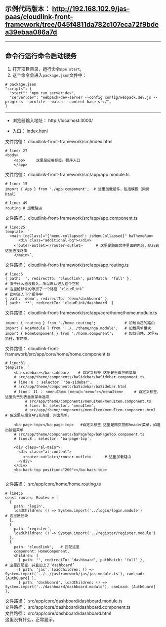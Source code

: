 ## 示例代码版本： http://192.168.102.9/jas-paas/cloudlink-front-framework/tree/045f4811da782c107eca72f9bdea39ebaa086a7d        

-----------

## 命令行运行命令启动服务    

1. 打开项目目录，运行命令`npm start`, 
2. 这个命令会进入`package.json`文件中：    
```
# package.json
"scripts": {
  "start": "npm run server:dev",
  "server:dev": "webpack-dev-server --config config/webpack.dev.js --progress --profile --watch --content-base src/",
}
```
----------
* 浏览器输入地址： http://localhost:3000/    

*  入口： index.html     

文件路径： cloudlink-front-framework/src/index.html      
```
# line: 27 
<body>
    <app>     这里是应用标签。程序入口
    </app>
```

文件路径： cloudlink-front-framework/src/app/app.module.ts      
```
# line: 15 
import { App } from './app.component';  # 这里加载组件，包括模板（网页html）

# line: 49 
routing # 加载路由
```    

文件路径： cloudlink-front-framework/src/app/app.component.ts        
```
# line:25
template: `
  <main [ngClass]="{'menu-collapsed': isMenuCollapsed}" baThemeRun>
      <div class="additional-bg"></div>
    <router-outlet></router-outlet>      # 这里是路由文件里面的内容，执行到这里去找路由
    </main>`,
```   

文件路径： cloudlink-front-framework/src/app/app.routing.ts      
```
# line:5
{ path: '', redirectTo: 'cloudlink', pathMatch: 'full' }, 
# 由于什么也没输入，所以默认进入这个空的
# 这里给默认的添加了一个路径 ‘cloudlink’
# 此时进入下个组件中
{ path: 'demo', redirectTo: 'demo/dashboard' },
{ path: '**', redirectTo: 'cloudlink/dashboard' }
```

文件路径： cloudlink-front-framework/src/app/core/home/home.module.ts    
```
import { routing } from './home.routing';             # 加载自己的路由
import { NgaModule } from '../../theme/nga.module';   # 加载菜单模块
import { HomeComponent } from './home.component';     # 加载组件，这里有执行，有网页，
```  

文件路径： cloudlink-front-framework/src/app/core/home/home.component.ts        
```
# line:31
template: `
    <ba-sidebar></ba-sidebar>    # 自定义标签 这里是垂直导航菜单
    # src/app/theme/components/baSidebar/baSidebar.component.ts
    # line：8 ： selector: 'ba-sidebar',
    # src/app/theme/components/baSidebar/baSidebar.html
    # line： 11 ： <menuItem [menu]='menu'></menuItem>     # 自定义标签，这里负责列表垂直菜单选项
         # src/app/theme/components/menuItem/menuItem.component.ts
         # line: 6: selector: 'menuItem',
         # src/app/theme/components/menuItem/menuItem.component.html  # 在这里从后台API查询后，列出菜单。
         
    <ba-page-top></ba-page-top>   #自定义标签 这里是网页顶部header菜单，如退出按钮菜单
    # src/app/theme/components/baPageTop/baPageTop.component.ts
    # line:8 : selector: 'ba-page-top',
    
    <div class="al-main">
      <div class="al-content"> 
        <router-outlet></router-outlet>      # 这里加载路由
      </div>
    </div>
    <ba-back-top position="200"></ba-back-top>
    `
```     

文件路径： src/app/core/home/home.routing.ts     
```
# line:6
const routes: Routes = [
  {
    path: 'login',
    loadChildren: () => System.import('../login/login.module')             # 这里是登录
  },
  {
    path: 'register',
    loadChildren: () => System.import('../register/register.module')
  },
  {
    path: 'cloudlink',   # 匹配这里
    component: HomeComponent,
    children: [
      { path: '', redirectTo: 'dashboard', pathMatch: 'full' },         # 这里匹配空，并且加上了‘dashboard’
      { path: 'jas', loadChildren: () => System.import('../../jasframework/jas/jas.module.ts'), canLoad: [AuthGuard] },
      { path: 'dashboard', loadChildren: () => System.import('../dashboard/dashboard.module'), canLoad: [AuthGuard] },
```    
文件路径： src/app/core/dashboard/dashboard.module.ts         
文件路径： src/app/core/dashboard/dashboard.component.ts         
文件路径： src/app/core/dashboard/dashboard.html               
这里没有什么，正常显示。